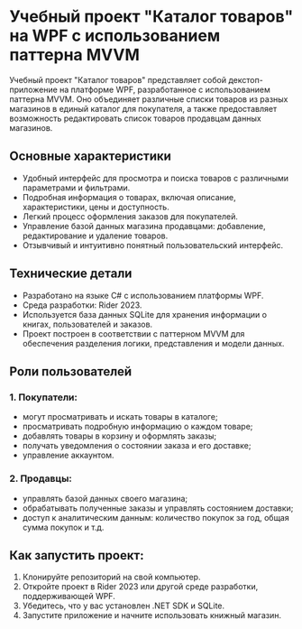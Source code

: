 # Учебный проект "Каталог товаров" на WPF с использованием паттерна MVVM
Учебный проект "Каталог товаров" представляет собой декстоп-приложение на платформе WPF, разработанное с использованием паттерна MVVM. Оно объединяет различные списки товаров из разных магазинов в единый каталог для покупателя, а также предоставляет возможность редактировать список товаров продавцам данных магазинов.

## Основные характеристики
* Удобный интерфейс для просмотра и поиска товаров с различными параметрами и фильтрами.
* Подробная информация о товарах, включая описание, характеристики, цены и доступность.
* Легкий процесс оформления заказов для покупателей.
* Управление базой данных магазина продавцами: добавление, редактирование и удаление товаров.
* Отзывчивый и интуитивно понятный пользовательский интерфейс.

## Технические детали
* Разработано на языке C# с использованием платформы WPF.
* Среда разработки: Rider 2023.
* Используется база данных SQLite для хранения информации о книгах, пользователей и заказов.
* Проект построен в соответствии с паттерном MVVM для обеспечения разделения логики, представления и модели данных.

## Роли пользователей
### 1. Покупатели:
  * могут просматривать и искать товары в каталоге;
  * просматривать подробную информацию о каждом товаре;
  * добавлять товары в корзину и оформлять заказы;
  * получать уведомления о состоянии заказа и его доставке;
  * управление аккаунтом.
### 2. Продавцы:
  * управлять базой данных своего магазина;
  * обрабатывать полученные заказы и управлять состоянием доставки;
  * доступ к аналитическим данным: количество покупок за год, общая сумма покупок и т.д.

## Как запустить проект:
1. Клонируйте репозиторий на свой компьютер.
2. Откройте проект в Rider 2023 или другой среде разработки, поддерживающей WPF.
3. Убедитесь, что у вас установлен .NET SDK и SQLite.
4. Запустите приложение и начните использовать книжный магазин.
